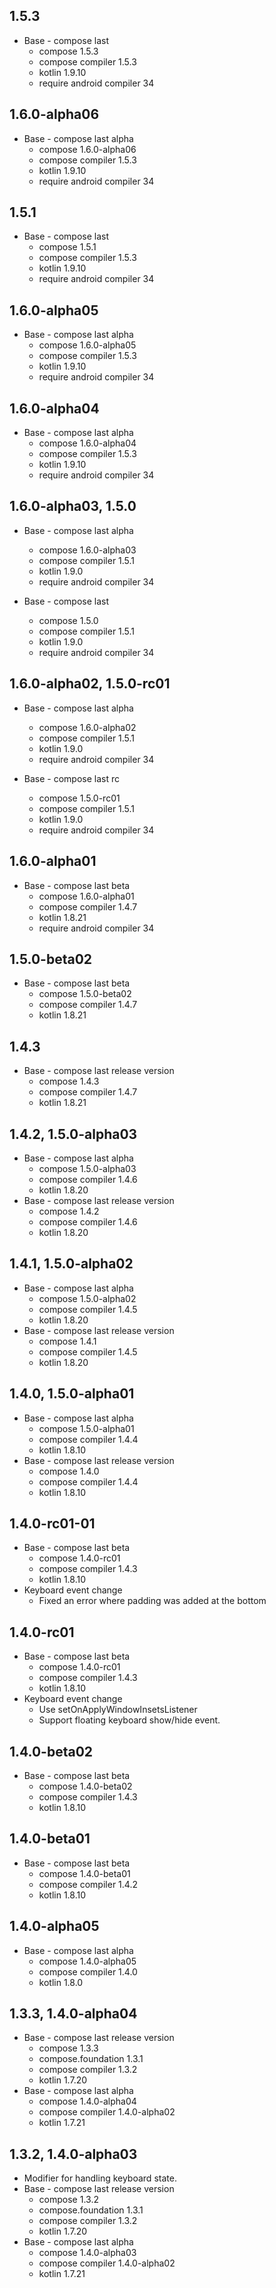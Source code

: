 ## 1.5.3

- Base - compose last
  - compose 1.5.3
  - compose compiler 1.5.3
  - kotlin 1.9.10
  - require android compiler 34

## 1.6.0-alpha06

- Base - compose last alpha
  - compose 1.6.0-alpha06
  - compose compiler 1.5.3
  - kotlin 1.9.10
  - require android compiler 34

## 1.5.1

- Base - compose last
  - compose 1.5.1
  - compose compiler 1.5.3
  - kotlin 1.9.10
  - require android compiler 34

## 1.6.0-alpha05

- Base - compose last alpha
  - compose 1.6.0-alpha05
  - compose compiler 1.5.3
  - kotlin 1.9.10
  - require android compiler 34

## 1.6.0-alpha04

- Base - compose last alpha
  - compose 1.6.0-alpha04
  - compose compiler 1.5.3
  - kotlin 1.9.10
  - require android compiler 34

## 1.6.0-alpha03, 1.5.0

- Base - compose last alpha
  - compose 1.6.0-alpha03
  - compose compiler 1.5.1
  - kotlin 1.9.0
  - require android compiler 34

- Base - compose last
  - compose 1.5.0
  - compose compiler 1.5.1
  - kotlin 1.9.0
  - require android compiler 34

## 1.6.0-alpha02, 1.5.0-rc01

- Base - compose last alpha
  - compose 1.6.0-alpha02
  - compose compiler 1.5.1
  - kotlin 1.9.0
  - require android compiler 34

- Base - compose last rc
  - compose 1.5.0-rc01
  - compose compiler 1.5.1
  - kotlin 1.9.0
  - require android compiler 34

## 1.6.0-alpha01

- Base - compose last beta
  - compose 1.6.0-alpha01
  - compose compiler 1.4.7
  - kotlin 1.8.21
  - require android compiler 34

## 1.5.0-beta02

- Base - compose last beta
  - compose 1.5.0-beta02
  - compose compiler 1.4.7
  - kotlin 1.8.21

## 1.4.3

- Base - compose last release version
  - compose 1.4.3
  - compose compiler 1.4.7
  - kotlin 1.8.21

## 1.4.2, 1.5.0-alpha03

- Base - compose last alpha
  - compose 1.5.0-alpha03
  - compose compiler 1.4.6
  - kotlin 1.8.20
- Base - compose last release version
  - compose 1.4.2
  - compose compiler 1.4.6
  - kotlin 1.8.20

## 1.4.1, 1.5.0-alpha02

- Base - compose last alpha
  - compose 1.5.0-alpha02
  - compose compiler 1.4.5
  - kotlin 1.8.20
- Base - compose last release version
  - compose 1.4.1
  - compose compiler 1.4.5
  - kotlin 1.8.20

## 1.4.0, 1.5.0-alpha01

- Base - compose last alpha
  - compose 1.5.0-alpha01
  - compose compiler 1.4.4
  - kotlin 1.8.10
- Base - compose last release version
  - compose 1.4.0
  - compose compiler 1.4.4
  - kotlin 1.8.10

## 1.4.0-rc01-01

- Base - compose last beta
  - compose 1.4.0-rc01
  - compose compiler 1.4.3
  - kotlin 1.8.10
- Keyboard event change 
  - Fixed an error where padding was added at the bottom

## 1.4.0-rc01

- Base - compose last beta
  - compose 1.4.0-rc01
  - compose compiler 1.4.3
  - kotlin 1.8.10
- Keyboard event change
  - Use setOnApplyWindowInsetsListener
  - Support floating keyboard show/hide event.

## 1.4.0-beta02

- Base - compose last beta
  - compose 1.4.0-beta02
  - compose compiler 1.4.3
  - kotlin 1.8.10

## 1.4.0-beta01

- Base - compose last beta
  - compose 1.4.0-beta01
  - compose compiler 1.4.2
  - kotlin 1.8.10

## 1.4.0-alpha05

- Base - compose last alpha
  - compose 1.4.0-alpha05
  - compose compiler 1.4.0
  - kotlin 1.8.0

## 1.3.3, 1.4.0-alpha04

- Base - compose last release version
  - compose 1.3.3
  - compose.foundation 1.3.1
  - compose compiler 1.3.2
  - kotlin 1.7.20
- Base - compose last alpha
  - compose 1.4.0-alpha04
  - compose compiler 1.4.0-alpha02
  - kotlin 1.7.21

## 1.3.2, 1.4.0-alpha03

- Modifier for handling keyboard state.
- Base - compose last release version
  - compose 1.3.2
  - compose.foundation 1.3.1
  - compose compiler 1.3.2
  - kotlin 1.7.20
- Base - compose last alpha
  - compose 1.4.0-alpha03
  - compose compiler 1.4.0-alpha02
  - kotlin 1.7.21
